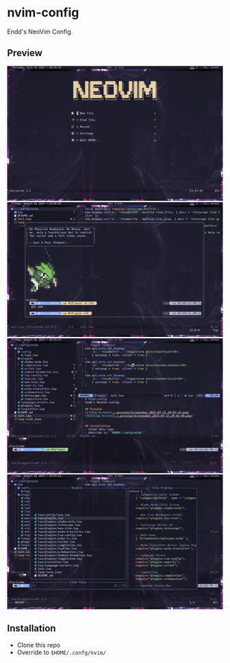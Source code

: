 # nvim-config
Endd's NeoVim Config.

## Preview
![Img](./.preview/Screenshot_2025-07-31_20-43-18.png)
![Img](./.preview/Screenshot_2025-08-01_19-50-11.png)
![Img](./.preview/Screenshot_2025-08-01_19-52-39.png)
![Img](./.preview/Screenshot_2025-08-01_19-53-16.png)


## Installation
- Clone this repo
- Override to ``$HOME/.confg/nvim/``
